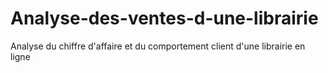 # Analyse-des-ventes-d-une-librairie
Analyse du chiffre d'affaire et du comportement client d'une librairie en ligne
